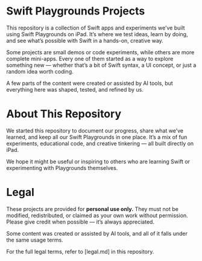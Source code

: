 # Swift Playgrounds Projects
This repository is a collection of Swift apps and experiments we’ve built using Swift Playgrounds on iPad.
It’s where we test ideas, learn by doing, and see what’s possible with Swift in a hands-on, creative way.

Some projects are small demos or code experiments, while others are more complete mini-apps. Every one of them started as a way to explore something new — whether that’s a bit of Swift syntax, a UI concept, or just a random idea worth coding.

A few parts of the content were created or assisted by AI tools, but everything here was shaped, tested, and refined by us.

# About This Repository
We started this repository to document our progress, share what we’ve learned, and keep all our Swift Playgrounds in one place.
It’s a mix of fun experiments, educational code, and creative tinkering — all built directly on iPad.

We hope it might be useful or inspiring to others who are learning Swift or experimenting with Playgrounds themselves.

# Legal
These projects are provided for **personal use only.**
They must not be modified, redistributed, or claimed as your own work without permission.
Please give credit when possible — it’s always appreciated.

Some content was created or assisted by AI tools, and all of it falls under the same usage terms.

For the full legal terms, refer to [legal.md] in this repository.
